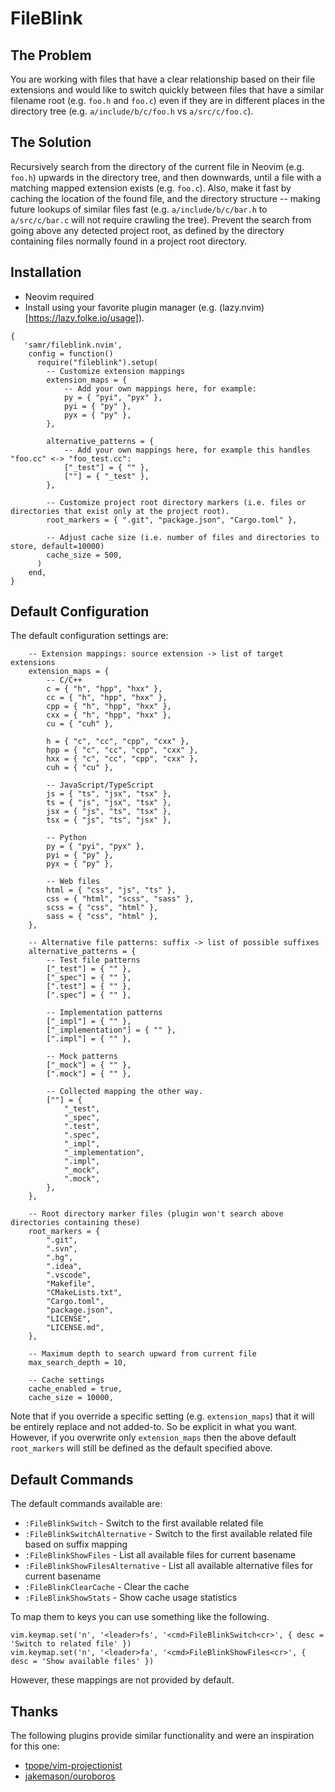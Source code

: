 # FileBlink

## The Problem

You are working with files that have a clear relationship based on their file extensions and would like to switch
quickly between files that have a similar filename root (e.g. `foo.h` and `foo.c`) even if they are in different places
in the directory tree (e.g. `a/include/b/c/foo.h` vs `a/src/c/foo.c`).

## The Solution

Recursively search from the directory of the current file in Neovim (e.g. `foo.h`) upwards in the directory tree, and
then downwards, until a file with a matching mapped extension exists (e.g. `foo.c`). Also, make it fast by caching the
location of the found file, and the directory structure -- making future lookups of similar files fast (e.g.
`a/include/b/c/bar.h` to `a/src/c/bar.c` will not require crawling the tree). Prevent the search from going above any
detected project root, as defined by the directory containing files normally found in a project root directory.

## Installation

- Neovim required
- Install using your favorite plugin manager (e.g. (lazy.nvim)[https://lazy.folke.io/usage]).
```
{
   'samr/fileblink.nvim',
    config = function()
      require("fileblink").setup(
        -- Customize extension mappings
        extension_maps = {
            -- Add your own mappings here, for example:
            py = { "pyi", "pyx" },
            pyi = { "py" },
            pyx = { "py" },
        },

        alternative_patterns = {
            -- Add your own mappings here, for example this handles "foo.cc" <-> "foo_test.cc":
            ["_test"] = { "" },
            [""] = { "_test" },
        },

        -- Customize project root directory markers (i.e. files or directories that exist only at the project root).
        root_markers = { ".git", "package.json", "Cargo.toml" },

        -- Adjust cache size (i.e. number of files and directories to store, default=10000)
        cache_size = 500,
      )
    end,
}
```

## Default Configuration

The default configuration settings are:
```
    -- Extension mappings: source extension -> list of target extensions
    extension_maps = {
        -- C/C++
        c = { "h", "hpp", "hxx" },
        cc = { "h", "hpp", "hxx" },
        cpp = { "h", "hpp", "hxx" },
        cxx = { "h", "hpp", "hxx" },
        cu = { "cuh" },

        h = { "c", "cc", "cpp", "cxx" },
        hpp = { "c", "cc", "cpp", "cxx" },
        hxx = { "c", "cc", "cpp", "cxx" },
        cuh = { "cu" },

        -- JavaScript/TypeScript
        js = { "ts", "jsx", "tsx" },
        ts = { "js", "jsx", "tsx" },
        jsx = { "js", "ts", "tsx" },
        tsx = { "js", "ts", "jsx" },

        -- Python
        py = { "pyi", "pyx" },
        pyi = { "py" },
        pyx = { "py" },

        -- Web files
        html = { "css", "js", "ts" },
        css = { "html", "scss", "sass" },
        scss = { "css", "html" },
        sass = { "css", "html" },
    },

    -- Alternative file patterns: suffix -> list of possible suffixes
    alternative_patterns = {
        -- Test file patterns
        ["_test"] = { "" },
        ["_spec"] = { "" },
        [".test"] = { "" },
        [".spec"] = { "" },

        -- Implementation patterns
        ["_impl"] = { "" },
        ["_implementation"] = { "" },
        [".impl"] = { "" },

        -- Mock patterns
        ["_mock"] = { "" },
        [".mock"] = { "" },

        -- Collected mapping the other way.
        [""] = {
            "_test",
            "_spec",
            ".test",
            ".spec",
            "_impl",
            "_implementation",
            ".impl",
            "_mock",
            ".mock",
        },
    },

    -- Root directory marker files (plugin won't search above directories containing these)
    root_markers = {
        ".git",
        ".svn",
        ".hg",
        ".idea",
        ".vscode",
        "Makefile",
        "CMakeLists.txt",
        "Cargo.toml",
        "package.json",
        "LICENSE",
        "LICENSE.md",
    },

    -- Maximum depth to search upward from current file
    max_search_depth = 10,

    -- Cache settings
    cache_enabled = true,
    cache_size = 10000,
```

Note that if you override a specific setting (e.g. `extension_maps`) that it will be entirely replace and not added-to.
So be explicit in what you want. However, if you overwrite only `extension_maps` then the above default `root_markers`
will still be defined as the default specified above.

## Default Commands

The default commands available are:

- `:FileBlinkSwitch` - Switch to the first available related file
- `:FileBlinkSwitchAlternative` - Switch to the first available related file based on suffix mapping
- `:FileBlinkShowFiles` - List all available files for current basename
- `:FileBlinkShowFilesAlternative` - List all available alternative files for current basename
- `:FileBlinkClearCache` - Clear the cache
- `:FileBlinkShowStats` - Show cache usage statistics

To map them to keys you can use something like the following.

```
vim.keymap.set('n', '<leader>fs', '<cmd>FileBlinkSwitch<cr>', { desc = 'Switch to related file' })
vim.keymap.set('n', '<leader>fa', '<cmd>FileBlinkShowFiles<cr>', { desc = 'Show available files' })
```

However, these mappings are not provided by default.


## Thanks

The following plugins provide similar functionality and were an inspiration for this one:

- [tpope/vim-projectionist](https://github.com/tpope/vim-projectionist)
- [jakemason/ouroboros](https://github.com/jakemason/ouroboros.nvim)
